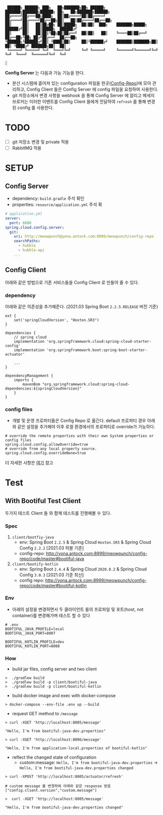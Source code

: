 ```
 ██████╗ ██████╗ ███╗   ██╗███████╗██╗ ██████╗     ███████╗███████╗██████╗ ██╗   ██╗███████╗██████╗ 
██╔════╝██╔═══██╗████╗  ██║██╔════╝██║██╔════╝     ██╔════╝██╔════╝██╔══██╗██║   ██║██╔════╝██╔══██╗
██║     ██║   ██║██╔██╗ ██║█████╗  ██║██║  ███╗    ███████╗█████╗  ██████╔╝██║   ██║█████╗  ██████╔╝
██║     ██║   ██║██║╚██╗██║██╔══╝  ██║██║   ██║    ╚════██║██╔══╝  ██╔══██╗╚██╗ ██╔╝██╔══╝  ██╔══██╗
╚██████╗╚██████╔╝██║ ╚████║██║     ██║╚██████╔╝    ███████║███████╗██║  ██║ ╚████╔╝ ███████╗██║  ██║
 ╚═════╝ ╚═════╝ ╚═╝  ╚═══╝╚═╝     ╚═╝ ╚═════╝     ╚══════╝╚══════╝╚═╝  ╚═╝  ╚═══╝  ╚══════╝╚═╝  ╚═╝
                                                                                                                                                                        ░                   
```
**Config Server** 는 다음과 가능 기능을 한다.
- 분산 시스템에 흩어져 있는 configuration 파일을 한곳([Config-Repo](http://meowpunch@yona.antock.com:8999/meowpunch/config-repo))에 모아 관리하고, Config Client 들은 Config Server 에 config 파일을 요청하여 사용한다.
- git 저장소에서 변경 사항을 webhook 을 통해 Config Server 에 알리고 메세지 브로커는 이러한 이벤트를 Config Client 들에게 전달하여 `refresh` 를 통해 변경된 config 를 사용한다.

# TODO
- [ ] git 저장소 변경 및 private 적용
- [ ] RabbitMQ 적용

# SETUP
## Config Server
- dependency: `build.gradle` 주석 확인
- properties: `resource/application.yml` 주석 확
```yaml
# application.yml
server:
  port: 8888
spring.cloud.config.server:
  git:
    uri: http://meowpunch@yona.antock.com:8999/meowpunch/config-repo
    searchPaths:
      - hubble
      - hubble-api
    ...
```
## Config Client
아래와 같은 방법으로 기존 서비스들을 Config Client 로 만들어 줄 수 있다.
### dependency
아래와 같은 의존성을 추가해준다. (2021.03 Spring Boot `2.2.5.RELEASE` 버전 기준)
```
ext {
	set('springCloudVersion', "Hoxton.SR3")
}

dependencies {
	// spring cloud
	implementation 'org.springframework.cloud:spring-cloud-starter-config'
	implementation 'org.springframework.boot:spring-boot-starter-actuator'

	...
}

dependencyManagement {
	imports {
		mavenBom "org.springframework.cloud:spring-cloud-dependencies:${springCloudVersion}"
	}
}
```
### config files
- 개발 및 운영 프로퍼티들은 Config Repo 로 옮긴다. default 프로퍼티 경우 아래와 같은 설정을 추가해야 이후 로컬 환경에서의 프로퍼티로 override가 가능하다.
```properties
# override the remote properties with their own System properties or config files
spring.cloud.config.allowOverride=true
# override from any local property source.
spring.cloud.config.overrideNone=true
```
더 자세한 사항은 [여기](https://cloud.spring.io/spring-cloud-commons/multi/multi__spring_cloud_context_application_context_services.html#overriding-bootstrap-properties) 참고


# Test
## With Bootiful Test Client
두가지 테스트 Client 들 와 함께 테스트를 진행해볼 수 있다.
### Spec
1. `client/bootfiy-java`
    - env: Spring Boot `2.2.5` & Spring Cloud `Hoxton.SR3` & Spring Cloud Config `2.2.2` [2021.03 허블 기준]
    - config-repo: http://yona.antock.com:8999/meowpunch/config-repo/code/master#bootiful-java
2. `client/bootify-kotlin`
    - env: Spring Boot `2.4.4` & Spring Cloud `2020.0.2` & Spring Cloud Config `3.0.3` [2021.03 기준 최신]
    - config repo: http://yona.antock.com:8999/meowpunch/config-repo/code/master#bootiful-kotlin
### Env
- 아래의 설정을 변경하면서 두 클라이언트 들의 프로파일 및 포트(host, not container)를 변경해가며 테스트 할 수 있다
```properties
# .env
BOOTIFUL_JAVA_PROFILE=local
BOOTIFUL_JAVA_PORT=8007

BOOTIFUL_KOTLIN_PROFILE=dev
BOOTIFUL_KOTLIN_PORT=8008
```
### How
- build jar files, config server and two client 
```shell
>  ./gradlew build
>  ./gradlew build -p client/bootiful-java
>  ./gradlew build -p client/bootiful-kotlin
```

- build docker image and exec with docker-compose
```shell
> docker-compose --env-file .env up --build
```

- request GET method to `/message`
```shell
> curl -XGET 'http://localhost:8005/message'

"Hello, I'm from bootiful-java-dev.properties"   

> curl -XGET 'http://localhost:8006/message'

"Hello, I'm from application-local.properties of bootiful-kotlin"
```

- reflect the changed state of configuration
  - custom:message: `Hello, I'm from bootiful-java-dev.properties` -> `Hello, I'm from bootiful-java-dev.properties changed`
```shell
> curl -XPOST 'http://localhost:8005/actuator/refresh'

# custom message 를 변경하여 아래와 같은 response 받음
["config.client.version","custom.message"]                    

>  curl -XGET 'http://localhost:8005/message'

"Hello, I'm from bootiful-java-dev.properties changed"
```
